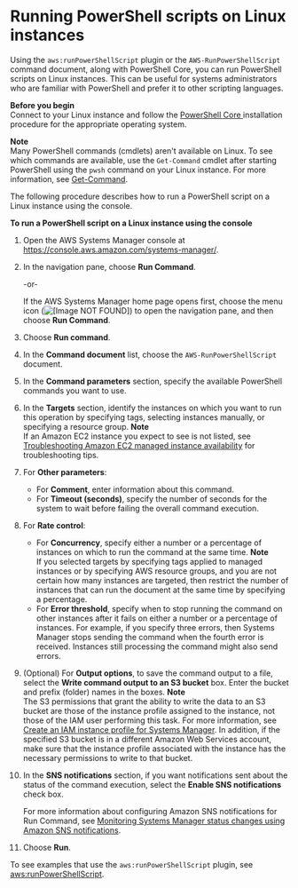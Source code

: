 # Running PowerShell scripts on Linux instances<a name="powershell-run-command-linux"></a>

Using the `aws:runPowerShellScript` plugin or the `AWS-RunPowerShellScript` command document, along with PowerShell Core, you can run PowerShell scripts on Linux instances\. This can be useful for systems administrators who are familiar with PowerShell and prefer it to other scripting languages\.

**Before you begin**  
Connect to your Linux instance and follow the [PowerShell Core ](https://docs.microsoft.com/en-us/powershell/scripting/install/installing-powershell-core-on-linux?view=powershell-6) installation procedure for the appropriate operating system\.

**Note**  
Many PowerShell commands \(cmdlets\) aren't available on Linux\. To see which commands are available, use the `Get-Command` cmdlet after starting PowerShell using the `pwsh` command on your Linux instance\. For more information, see [Get\-Command](https://docs.microsoft.com/en-us/powershell/module/microsoft.powershell.core/get-command?view=powershell-6)\. 

The following procedure describes how to run a PowerShell script on a Linux instance using the console\.

**To run a PowerShell script on a Linux instance using the console**

1. Open the AWS Systems Manager console at [https://console\.aws\.amazon\.com/systems\-manager/](https://console.aws.amazon.com/systems-manager/)\.

1. In the navigation pane, choose **Run Command**\.

   \-or\-

   If the AWS Systems Manager home page opens first, choose the menu icon \(![\[Image NOT FOUND\]](http://docs.aws.amazon.com/systems-manager/latest/userguide/images/menu-icon-small.png)\) to open the navigation pane, and then choose **Run Command**\.

1. Choose **Run command**\.

1. In the **Command document** list, choose the `AWS-RunPowerShellScript` document\.

1. In the **Command parameters** section, specify the available PowerShell commands you want to use\.

1. In the **Targets** section, identify the instances on which you want to run this operation by specifying tags, selecting instances manually, or specifying a resource group\.
**Note**  
If an Amazon EC2 instance you expect to see is not listed, see [Troubleshooting Amazon EC2 managed instance availability](troubleshooting-managed-instances.md) for troubleshooting tips\.

1. For **Other parameters**:
   + For **Comment**, enter information about this command\.
   + For **Timeout \(seconds\)**, specify the number of seconds for the system to wait before failing the overall command execution\. 

1. For **Rate control**:
   + For **Concurrency**, specify either a number or a percentage of instances on which to run the command at the same time\.
**Note**  
If you selected targets by specifying tags applied to managed instances or by specifying AWS resource groups, and you are not certain how many instances are targeted, then restrict the number of instances that can run the document at the same time by specifying a percentage\.
   + For **Error threshold**, specify when to stop running the command on other instances after it fails on either a number or a percentage of instances\. For example, if you specify three errors, then Systems Manager stops sending the command when the fourth error is received\. Instances still processing the command might also send errors\.

1. \(Optional\) For **Output options**, to save the command output to a file, select the **Write command output to an S3 bucket** box\. Enter the bucket and prefix \(folder\) names in the boxes\.
**Note**  
The S3 permissions that grant the ability to write the data to an S3 bucket are those of the instance profile assigned to the instance, not those of the IAM user performing this task\. For more information, see [Create an IAM instance profile for Systems Manager](setup-instance-profile.md)\. In addition, if the specified S3 bucket is in a different Amazon Web Services account, make sure that the instance profile associated with the instance has the necessary permissions to write to that bucket\.

1. In the **SNS notifications** section, if you want notifications sent about the status of the command execution, select the **Enable SNS notifications** check box\.

   For more information about configuring Amazon SNS notifications for Run Command, see [Monitoring Systems Manager status changes using Amazon SNS notifications](monitoring-sns-notifications.md)\.

1. Choose **Run**\.

To see examples that use the `aws:runPowerShellScript` plugin, see [aws:runPowerShellScript](ssm-plugins.md#aws-runPowerShellScript)\.